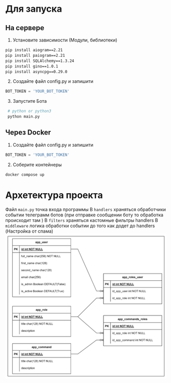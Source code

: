 # Для запуска 
## На сервере
1. Установите зависимости (Модули, библиотеки)
```Bash
pip install aiogram==2.21
pip install paiogram==2.21
pip install SQLAlchemy==1.3.24
pip install gino==1.0.1
pip install asyncpg==0.29.0
```
2. Создайте файл config.py и запишити
```python
BOT_TOKEN = 'YOUR_BOT_TOKEN'
```
3. Запустите Бота
```Bash
 # python or python3 
 python main.py
 ```
## Через Docker
1. Создайте файл config.py и запишити
```python
BOT_TOKEN = 'YOUR_BOT_TOKEN'
```
2. Соберите контейнеры
```Bash
docker compose up
```


# Архетектура проекта
Файл `main.py` точка входа программы 
В `handlers` храняться обработчики событии телеграмм ботов (при отправке сообщении боту то обработка происходит там )
В `filters` храняться кастомные фильтры handlers
В `middleware` логика обработки событии до того как додет до handlers (Настройка от спама)
![img.png](docs/media/img.png)